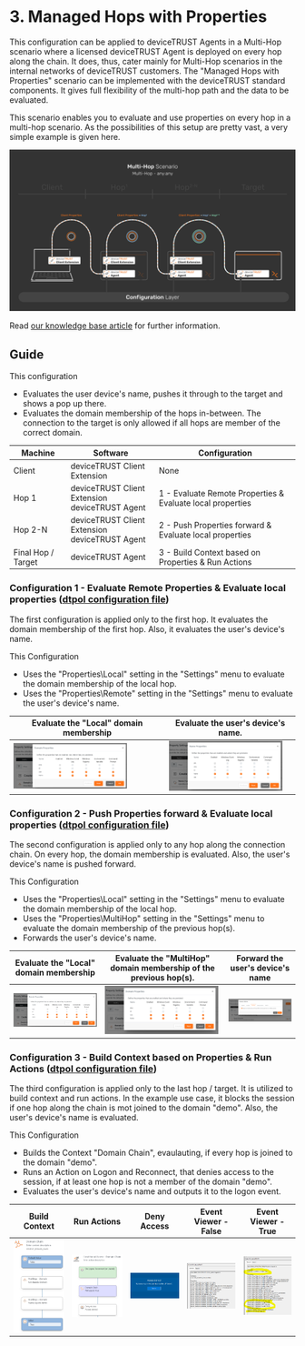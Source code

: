 # 3. Managed Hops with Properties
This configuration can be applied to deviceTRUST Agents in a Multi-Hop scenario where a licensed deviceTRUST Agent is deployed on every hop along the chain. It does, thus, cater mainly for Multi-Hop scenarios in the internal networks of deviceTRUST customers. The "Managed Hops with Properties" scenario can be implemented with the deviceTRUST standard components. It gives full flexibility of the multi-hop path and the data to be evaluated.

This scenario enables you to evaluate and use properties on every hop in a multi-hop scenario. As the possibilities of this setup are pretty vast, a very simple example is given here.

![3 - Managed Hops with Properties](../../_assets/images/multi-hop/3-ManagedHopsWithHopProperties/01_Architecture.png)

Read [our knowledge base article](https://app.hubspot.com/knowledge/7075732/edit/93463466337) for further information.

## Guide
This configuration
- Evaluates the user device's name, pushes it through to the target and shows a pop up there.
- Evaluates the domain membership of the hops in-between. The connection to the target is only allowed if all hops are member of the correct domain.

| Machine            | Software                                            | Configuration                                              |
|--------------------|-----------------------------------------------------|------------------------------------------------------------|
| Client             | deviceTRUST Client Extension                        | None                                                       |
| Hop 1              | deviceTRUST Client Extension <br> deviceTRUST Agent | 1 - Evaluate Remote Properties & Evaluate local properties |
| Hop 2-N            | deviceTRUST Client Extension <br> deviceTRUST Agent | 2 - Push Properties forward & Evaluate local properties    |
| Final Hop / Target | deviceTRUST Agent                                   | 3 - Build Context based on Properties & Run Actions        |

### Configuration 1 - Evaluate Remote Properties & Evaluate local properties ([dtpol configuration file](./dT_C_MH_3-ManagedHopswithProperties_1_Hop1.dtpol)) 
The first configuration is applied only to the first hop. It evaluates the domain membership of the first hop. Also, it evaluates the user's device's name.

This Configuration
- Uses the "Properties\Local" setting in the "Settings" menu to evaluate the domain membership of the local hop.
- Uses the "Properties\Remote" setting in the "Settings" menu to evaluate the user's device's name.

| Evaluate the "Local" domain membership | Evaluate the user's device's name. |
|----------------------------------------|------------------------------------|
|<img src="../../_assets/images/multi-hop/3-ManagedHopsWithHopProperties/08_Local_Domain.png" alt="Built Context" title="Built Context" width="200"> | <img src="../../_assets/images/multi-hop/3-ManagedHopsWithHopProperties/07_RemoteName.png" alt="Run Actions" title="Run Actions" width="200"> |

### Configuration 2 - Push Properties forward & Evaluate local properties ([dtpol configuration file](./dT_C_MH_3-ManagedHopswithProperties_2_Hop2-HopN.dtpol)) 
The second configuration is applied only to any hop along the connection chain. On every hop, the domain membership is evaluated. Also, the user's device's name is pushed forward.

This Configuration
- Uses the "Properties\Local" setting in the "Settings" menu to evaluate the domain membership of the local hop.
- Uses the "Properties\MultiHop" setting in the "Settings" menu to evaluate the domain membership of the previous hop(s).
- Forwards the user's device's name.

| Evaluate the "Local" domain membership | Evaluate the "MultiHop" domain membership of the previous hop(s). | Forward the user's device's name |
|----------------------------------------|-------------------------------------------------------------------|----------------------------------|
|<img src="../../_assets/images/multi-hop/3-ManagedHopsWithHopProperties/08_Local_Domain.png" alt="Built Context" title="Built Context" width="200"> | <img src="../../_assets/images/multi-hop/3-ManagedHopsWithHopProperties/09_Multi-Hop_Domain.png" alt="Run Actions" title="Run Actions" width="200"> | <img src="../../_assets/images/multi-hop/3-ManagedHopsWithHopProperties/10_ForwardProperties.png" alt="Pop Up" title="Pop Up" width="200"> |

### Configuration 3 - Build Context based on Properties & Run Actions ([dtpol configuration file](./dT_C_MH_3-ManagedHopswithProperties_3_Target.dtpol)) 
The third configuration is applied only to the last hop / target. It is utilized to build context and run actions. In the example use case, it blocks the session if one hop along the chain is mot joined to the domain "demo". Also, the user's device's name is evaluated.

This Configuration
- Builds the Context "Domain Chain", evaulauting, if every hop is joined to the domain "demo".
- Runs an Action on Logon and Reconnect, that denies access to the session, if at least one hop is not a member of the domain "demo".
- Evaluates the user's device's name and outputs it to the logon event.

| Build Context | Run Actions | Deny Access | Event Viewer - False | Event Viewer - True |
|---------------|-------------|-------------|----------------------|---------------------|
|<img src="../../_assets/images/multi-hop/3-ManagedHopsWithHopProperties/05_Context.png" alt="Built Context" title="Built Context" width="200"> | <img src="../../_assets/images/multi-hop/3-ManagedHopsWithHopProperties/06_action.png" alt="Run Actions" title="Run Actions" width="200"> | <img src="../../_assets/images/multi-hop/3-ManagedHopsWithHopProperties/02_DenyAccess.png" alt="Pop Up" title="Pop Up" width="200"> | <img src="../../_assets/images/multi-hop/3-ManagedHopsWithHopProperties/04_eventviewer_false.png" alt="Event Viewer" title="Event Viewer" width="200"> | <img src="../../_assets/images/multi-hop/3-ManagedHopsWithHopProperties/03_eventviewer_true.png" alt="Event Viewer" title="Event Viewer" width="200"> |